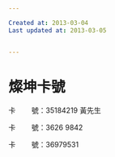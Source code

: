 ```yaml
---

Created at: 2013-03-04
Last updated at: 2013-03-05


---
```


# 燦坤卡號


卡        號：35184219 黃先生

卡        號：3626 9842

卡        號：36979531

